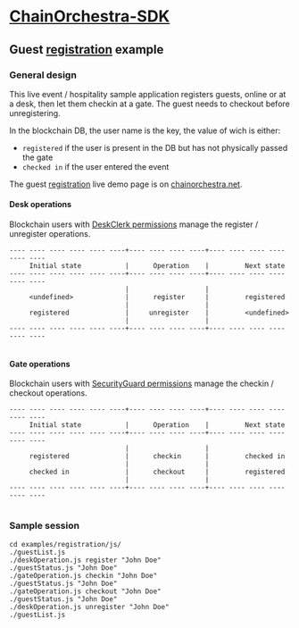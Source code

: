 # [ChainOrchestra-SDK](https://github.com/ChainOrchestra/ChainOrchestra-SDK)

## Guest [registration](http://chainorchestra.net/#/4) example

### General design

This live event / hospitality sample application registers guests, online or at a desk, then let them checkin at a gate.
The guest needs to checkout before unregistering.

In the blockchain DB, the user name is the key, the value of wich is either:

  * ```registered``` if the user is present in the DB but has not physically passed the gate
  * ```checked in``` if the user entered the event

The guest [registration](http://chainorchestra.net/#/4) live demo page is on [chainorchestra.net](http://chainorchestra.net).

#### Desk operations

Blockchain users with [DeskClerk permissions](../../lib/chaincode/perms) manage the register / unregister operations.

```
---- ---- ---- ---- ---- ----+---- ---- ---- ----+---- ---- ---- ---- ---- ---- 
     Initial state           |      Operation    |         Next state
---- ---- ---- ---- ---- ----+---- ---- ---- ----+---- ---- ---- ---- ---- ---- 
                             |                   |
     <undefined>             |      register     |         registered
                             |                   |
     registered              |     unregister    |         <undefined> 
                             |                   |
---- ---- ---- ---- ---- ----+---- ---- ---- ----+---- ---- ---- ---- ---- ---- 
 
```

#### Gate operations

Blockchain users with [SecurityGuard permissions](../../lib/chaincode/perms) manage the checkin / checkout operations.

```
---- ---- ---- ---- ---- ----+---- ---- ---- ----+---- ---- ---- ---- ---- ---- 
     Initial state           |      Operation    |         Next state
---- ---- ---- ---- ---- ----+---- ---- ---- ----+---- ---- ---- ---- ---- ---- 
                             |                   |
     registered              |      checkin      |         checked in 
                             |                   |
     checked in              |      checkout     |         registered
                             |                   |
---- ---- ---- ---- ---- ----+---- ---- ---- ----+---- ---- ---- ---- ---- ---- 
 
```


### Sample session

```
cd examples/registration/js/
./guestList.js 
./deskOperation.js register "John Doe"
./guestStatus.js "John Doe"
./gateOperation.js checkin "John Doe"
./guestStatus.js "John Doe"
./gateOperation.js checkout "John Doe"
./guestStatus.js "John Doe"
./deskOperation.js unregister "John Doe"
./guestList.js 
```
